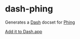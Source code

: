 # dash-phing

Generates a [Dash](http://kapeli.com/dash) docset for [Phing](http://www.phing.info/)

[Add it to Dash.app](dash-feed://raw.githubusercontent.com%2Fjk%2Fdash-phing%2Fmaster%2Ffeed.xml)
